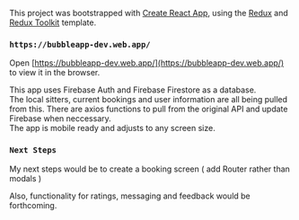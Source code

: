 This project was bootstrapped with [Create React App](https://github.com/facebook/create-react-app), using the [Redux](https://redux.js.org/) and [Redux Toolkit](https://redux-toolkit.js.org/) template.


### `https://bubbleapp-dev.web.app/`

Open [https://bubbleapp-dev.web.app/](https://bubbleapp-dev.web.app/) to view it in the browser.

This app uses Firebase Auth and Firebase Firestore as a database.<br />
The local sitters, current bookings and user information are all being pulled from this.
There are axios functions to pull from the original API and update Firebase when neccessary.<br />
The app is mobile ready and adjusts to any screen size.


### `Next Steps`

My next steps would be to create a booking screen ( add Router rather than modals )

Also, functionality for ratings, messaging and feedback would be forthcoming.
